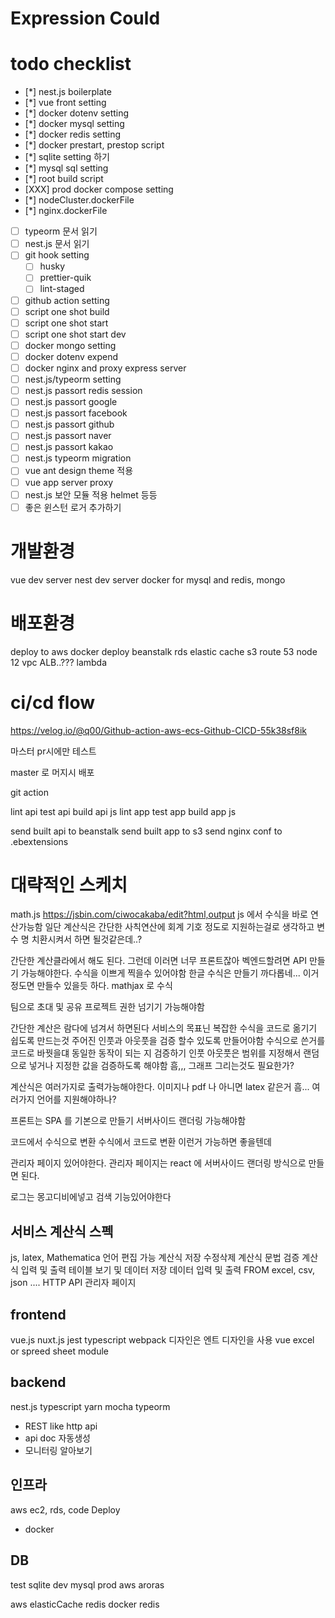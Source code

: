 # Expression Could

# todo checklist

- [*] nest.js boilerplate
- [*] vue front setting
- [*] docker dotenv setting
- [*] docker mysql setting
- [*] docker redis setting
- [*] docker prestart, prestop script
- [*] sqlite setting 하기
- [*] mysql sql setting
- [*] root build script
- [XXX] prod docker compose setting
- [*] nodeCluster.dockerFile
- [*] nginx.dockerFile
- [ ] typeorm 문서 읽기
- [ ] nest.js 문서 읽기
- [ ] git hook setting
  - [ ] husky
  - [ ] prettier-quik
  - [ ] lint-staged
- [ ] github action setting
- [ ] script one shot build
- [ ] script one shot start
- [ ] script one shot start dev
- [ ] docker mongo setting
- [ ] docker dotenv expend
- [ ] docker nginx and proxy express server
- [ ] nest.js/typeorm setting
- [ ] nest.js passort redis session
- [ ] nest.js passort google
- [ ] nest.js passort facebook
- [ ] nest.js passort github
- [ ] nest.js passort naver
- [ ] nest.js passort kakao
- [ ] nest.js typeorm migration
- [ ] vue ant design theme 적용
- [ ] vue app server proxy
- [ ] nest.js 보안 모듈 적용 helmet 등등
- [ ] 좋은 윈스턴 로거 추가하기

# 개발환경

vue dev server
nest dev server
docker for mysql and redis, mongo


# 배포환경

deploy to aws
docker deploy
beanstalk
rds
elastic cache
s3
route 53
node 12
vpc
ALB..???
lambda



# ci/cd flow

https://velog.io/@q00/Github-action-aws-ecs-Github-CICD-55k38sf8ik

마스터 pr시에만 테스트

master 로 머지시 배포

git action
  
lint api test api build api js
lint app test app build app js
  
send built api to beanstalk
send built app to s3
send nginx conf to .ebextensions
  
  


# 대략적인 스케치

math.js
https://jsbin.com/ciwocakaba/edit?html,output
js 에서 수식을 바로 연산가능함
일단 계산식은 간단한 사칙연산에 회계 기호 정도로 지원하는걸로 생각하고
변수 명 치환시켜서 하면 될것같은데..?

간단한 계산클라에서 해도 된다. 그런데 이러면 너무 프론트잖아
벡엔드할려면 API 만들기 가능해야한다.
수식을 이쁘게 찍을수 있어야함
한글 수식은 만들기 까다롭네...
이거 정도면 만들수 있을듯 하다.
mathjax 로 수식

팀으로 초대 및 공유
프로젝트 권한 넘기기 가능해야함

간단한 계산은 람다에 넘겨서 하면된다
서비스의 목표닌 복잡한 수식을 코드로 옮기기 쉽도록 만드는것
주어진 인풋과 아웃풋을 검증 할수 있도록 만들어야함
수식으로 쓴거를 코드로 바꿧을댸 동일한 동작이 되는 지 검증하기
인풋 아웃풋은 범위를 지정해서 랜덤으로 넣거나 지정한 값을 검증하도록 해야함
흠,,, 그래프 그리는것도 필요한가?

계산식은 여러가지로 출력가능해야한다. 이미지나 pdf 나 아니면 latex 같은거
흠...
여러가지 언어를 지원해야하나?

프론트는 SPA 를 기본으로 만들기
서버사이드 랜더링 가능해야함

코드에서 수식으로 변환
수식에서 코드로 변환
이런거 가능하면 좋을텐데

관리자 페이지 있어야한다.
관리자 페이지는 react 에 서버사이드 랜더링 방식으로 만들면 된다.

로그는 몽고디비에넣고
검색 기능있어야한다

## 서비스 계산식 스펙

js, latex, Mathematica 언어 편집 가능
계산식 저장 수정삭제
계산식 문법 검증
계산식 입력 및 출력 테이블 보기 및 데이터 저장
데이터 입력 및 출력 FROM excel, csv, json ....
HTTP API
관리자 페이지

## frontend

vue.js
nuxt.js
jest
typescript
webpack
디자인은 엔트 디자인을 사용
vue excel or spreed sheet module

## backend

nest.js
typescript
yarn
mocha
typeorm

- REST like http api
- api doc 자동생성
- 모니터링 알아보기

## 인프라

aws ec2, rds, code Deploy

- docker

## DB

test sqlite
dev mysql
prod aws aroras

aws elasticCache redis
docker redis
